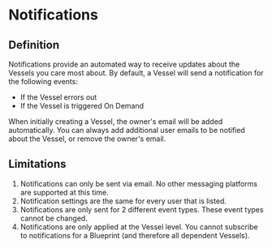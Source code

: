 # Notifications

## Definition

Notifications provide an automated way to receive updates about the Vessels you care most about. By default, a Vessel will send a notification for the following events:

* If the Vessel errors out
* If the Vessel is triggered On Demand

When initially creating a Vessel, the owner's email will be added automatically. You can always add additional user emails to be notified about the Vessel, or remove the owner's email.

## Limitations

1. Notifications can only be sent via email. No other messaging platforms are supported at this time.
2. Notification settings are the same for every user that is listed.
3. Notifications are only sent for 2 different event types. These event types cannot be changed.
4. Notifications are only applied at the Vessel level. You cannot subscribe to notifications for a Blueprint \(and therefore all dependent Vessels\).

